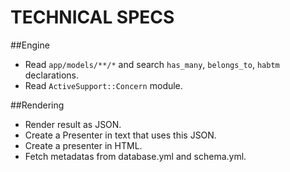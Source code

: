 TECHNICAL SPECS
===============

##Engine

- Read `app/models/**/*` and search `has_many`, `belongs_to`, `habtm` declarations.
- Read `ActiveSupport::Concern` module.

##Rendering

- Render result as JSON.
- Create a Presenter in text that uses this JSON.
- Create a presenter in HTML.
- Fetch metadatas from database.yml and schema.yml.

